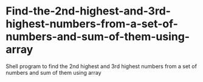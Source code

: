 # Find-the-2nd-highest-and-3rd-highest-numbers-from-a-set-of-numbers-and-sum-of-them-using-array
Shell program to find the 2nd highest and 3rd highest numbers from a set of numbers and sum of them using array
